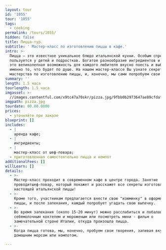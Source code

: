 ```yaml
---
layout: tour
id: '1055'
tour: '1055'
tags:
  - cooking
permalink: /tours/1055/
hidden: false
title: Пицца-тур.
subtitle: ' Мастер-класс по изготовлению пиццы в кафе.'
intro: >-
  Пицца – это известное уникальное блюдо итальянской кухни. Особым спросом пицца
  пользуется у детей и подростков. Богатое разнообразие ингредиентов и начинок -
  это великолепная возможность для каждого любителя вкусно поесть и выбрать
  именно то, что будет по душе. На нашем мастер-классе Вы узнате секреты
  мастерства по изготовлению пиццы, и, конечно, мы сами попробуем свои шедевры!
summary: ''
length: 1.5 часа
tourlength: 1.5 часа
imgasset: >-
  //images.contentful.com/x9tc47a70skr/pizza.jpg/9fbb0b2973647ae89cfdaf2c63c92fe1/pizza.jpg
imgpath: pizza.jpg
tourdate: 00.00.0000
prices:
  - уточняйте при заказе
blueprint: []
includes:
  - |
    аренда кафе;
  - |
    ингридиенты;
  - |
    мастер-класс от шеф-повара;
  - приготовленная самостоятельно пицца и компот
additionalFees: []
willLearn: []
details:
  - >-
    Мастер-класс проходит в современном кафе в центре города. Занятие
    проводитшеф-повар, который покажет и расскажет все секреты изготовления
    настоящей итальянской пиццы!
  - >-
    Кроме того, участникам предлагается внести свою "изюминку" в оформление
    пиццы, и после запекания, каждый попробует угадать свою выпечку.
  - >-
    Во время запекания (около 15-20 минут) можно расслабиться и побаловать
    себямолочным коктелем и мороженым или посмотреть мини - фильм о
    замечательной стране Италии, откуда произошла пицца.
  - >-
    Когда пицца готова, мы, конечно, пробуем свои творения, запивая вкусным
    домашним морсом или компотом.

---
```

